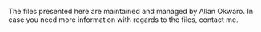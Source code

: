 The files presented here are maintained and managed by Allan Okwaro. In case you need more information with regards to the files, contact me.
